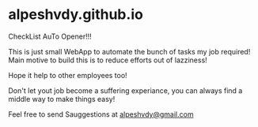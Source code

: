 # alpeshvdy.github.io
CheckList AuTo Opener!!!

This is just small WebApp to automate the bunch of tasks my job required!
Main motive to build this is to reduce efforts out of lazziness!

Hope it help to other employees too!

Don't let yout job become a suffering experiance, you can always find a middle way to make things easy! 



Feel free to send Sauggestions at alpeshvdy@gmail.com
